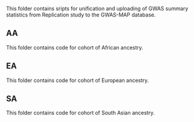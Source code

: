 This folder contains sripts for unification and uploading of GWAS summary statistics from Replication study to the GWAS-MAP database.

## AA
This folder contains code for cohort of African ancestry.

## EA
This folder contains code for cohort of European ancestry.

## SA
This folder contains code for cohort of South Asian ancestry.
